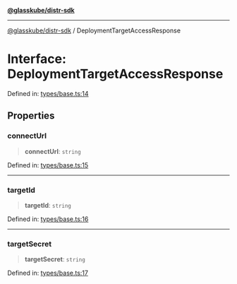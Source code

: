 [**@glasskube/distr-sdk**](../README.md)

---

[@glasskube/distr-sdk](../README.md) / DeploymentTargetAccessResponse

# Interface: DeploymentTargetAccessResponse

Defined in: [types/base.ts:14](https://github.com/glasskube/distr/blob/6a35007de6a2b1a70636ce4347f91486536bfef5/sdk/js/src/types/base.ts#L14)

## Properties

### connectUrl

> **connectUrl**: `string`

Defined in: [types/base.ts:15](https://github.com/glasskube/distr/blob/6a35007de6a2b1a70636ce4347f91486536bfef5/sdk/js/src/types/base.ts#L15)

---

### targetId

> **targetId**: `string`

Defined in: [types/base.ts:16](https://github.com/glasskube/distr/blob/6a35007de6a2b1a70636ce4347f91486536bfef5/sdk/js/src/types/base.ts#L16)

---

### targetSecret

> **targetSecret**: `string`

Defined in: [types/base.ts:17](https://github.com/glasskube/distr/blob/6a35007de6a2b1a70636ce4347f91486536bfef5/sdk/js/src/types/base.ts#L17)
